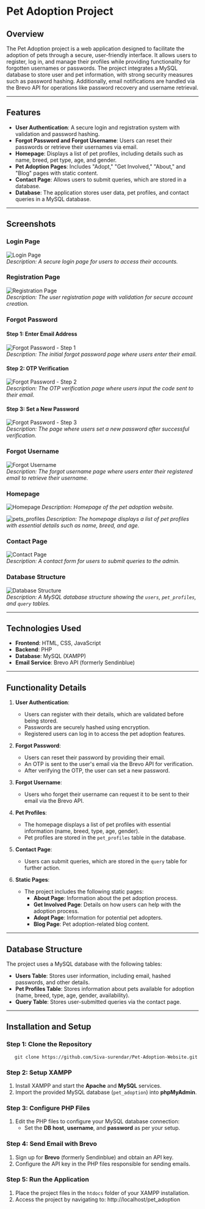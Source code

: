 # Pet Adoption Project

## Overview
The Pet Adoption project is a web application designed to facilitate the adoption of pets through a secure, user-friendly interface. It allows users to register, log in, and manage their profiles while providing functionality for forgotten usernames or passwords. The project integrates a MySQL database to store user and pet information, with strong security measures such as password hashing. Additionally, email notifications are handled via the Brevo API for operations like password recovery and username retrieval.

---

## Features
- **User Authentication**: A secure login and registration system with validation and password hashing.
- **Forgot Password and Forgot Username**: Users can reset their passwords or retrieve their usernames via email.
- **Homepage**: Displays a list of pet profiles, including details such as name, breed, pet type, age, and gender.
- **Pet Adoption Pages**: Includes "Adopt," "Get Involved," "About," and "Blog" pages with static content.
- **Contact Page**: Allows users to submit queries, which are stored in a database.
- **Database**: The application stores user data, pet profiles, and contact queries in a MySQL database.

---

## Screenshots

### Login Page
![Login Page](screenshots/login.png)  
*Description: A secure login page for users to access their accounts.*

### Registration Page
![Registration Page](screenshots/register.png)  
*Description: The user registration page with validation for secure account creation.*

### Forgot Password

#### Step 1: Enter Email Address  
![Forgot Password - Step 1](screenshots/forgotpassword1.png)  
*Description: The initial forgot password page where users enter their email.*

#### Step 2: OTP Verification  
![Forgot Password - Step 2](screenshots/forgotpassword2.png)  
*Description: The OTP verification page where users input the code sent to their email.*

#### Step 3: Set a New Password  
![Forgot Password - Step 3](screenshots/forgotpassword3.png)  
*Description: The page where users set a new password after successful verification.*

### Forgot Username
![Forgot Username](screenshots/forgotusername1.png)  
*Description: The forgot username page where users enter their registered email to retrieve their username.*

### Homepage
![Homepage](screenshots/home1.png)
*Description: Homepage of the pet adoption website.*

![pets_profiles](screenshots/home2.png)
*Description: The homepage displays a list of pet profiles with essential details such as name, breed, and age.*

### Contact Page
![Contact Page](screenshots/contactus.png)  
*Description: A contact form for users to submit queries to the admin.*

### Database Structure
![Database Structure](screenshots/database.png)  
*Description: A MySQL database structure showing the `users`, `pet_profiles`, and `query` tables.*

---

## Technologies Used
- **Frontend**: HTML, CSS, JavaScript
- **Backend**: PHP
- **Database**: MySQL (XAMPP)
- **Email Service**: Brevo API (formerly Sendinblue)

---

## Functionality Details

1. **User Authentication**:
   - Users can register with their details, which are validated before being stored.
   - Passwords are securely hashed using encryption.
   - Registered users can log in to access the pet adoption features.

2. **Forgot Password**:
   - Users can reset their password by providing their email.
   - An OTP is sent to the user's email via the Brevo API for verification.
   - After verifying the OTP, the user can set a new password.

3. **Forgot Username**:
   - Users who forget their username can request it to be sent to their email via the Brevo API.

4. **Pet Profiles**:
   - The homepage displays a list of pet profiles with essential information (name, breed, type, age, gender).
   - Pet profiles are stored in the `pet_profiles` table in the database.

5. **Contact Page**:
   - Users can submit queries, which are stored in the `query` table for further action.

6. **Static Pages**:
   - The project includes the following static pages:
     - **About Page**: Information about the pet adoption process.
     - **Get Involved Page**: Details on how users can help with the adoption process.
     - **Adopt Page**: Information for potential pet adopters.
     - **Blog Page**: Pet adoption-related blog content.

---

## Database Structure
The project uses a MySQL database with the following tables:
- **Users Table**: Stores user information, including email, hashed passwords, and other details.
- **Pet Profiles Table**: Stores information about pets available for adoption (name, breed, type, age, gender, availability).
- **Query Table**: Stores user-submitted queries via the contact page.

---

## Installation and Setup

 ### Step 1: Clone the Repository
       git clone https://github.com/Siva-surendar/Pet-Adoption-Website.git

### Step 2: Setup XAMPP
1. Install XAMPP and start the **Apache** and **MySQL** services.
2. Import the provided MySQL database (`pet_adoption`) into **phpMyAdmin**.

### Step 3: Configure PHP Files
1. Edit the PHP files to configure your MySQL database connection:
   - Set the **DB host**, **username**, and **password** as per your setup.

### Step 4: Send Email with Brevo
1. Sign up for **Brevo** (formerly Sendinblue) and obtain an API key.
2. Configure the API key in the PHP files responsible for sending emails.

### Step 5: Run the Application
1. Place the project files in the `htdocs` folder of your XAMPP installation.
2. Access the project by navigating to: 
         http://localhost/pet_adoption




